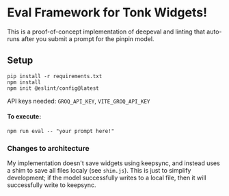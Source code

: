 # Eval Framework for Tonk Widgets!
This is a proof-of-concept implementation of deepeval and linting that auto-runs after you submit a prompt for the pinpin model.

## Setup
```
pip install -r requirements.txt
npm install
npm init @eslint/config@latest
```
API keys needed:
`GROQ_API_KEY`, `VITE_GROQ_API_KEY`

#### To execute:
```
npm run eval -- "your prompt here!"
```
### Changes to architecture
My implementation doesn't save widgets  using keepsync, and instead uses a shim to save all files localy (see `shim.js`). This is just to simplify development; if the model successfully writes to a local file, then it will successfully write to keepsync. 
